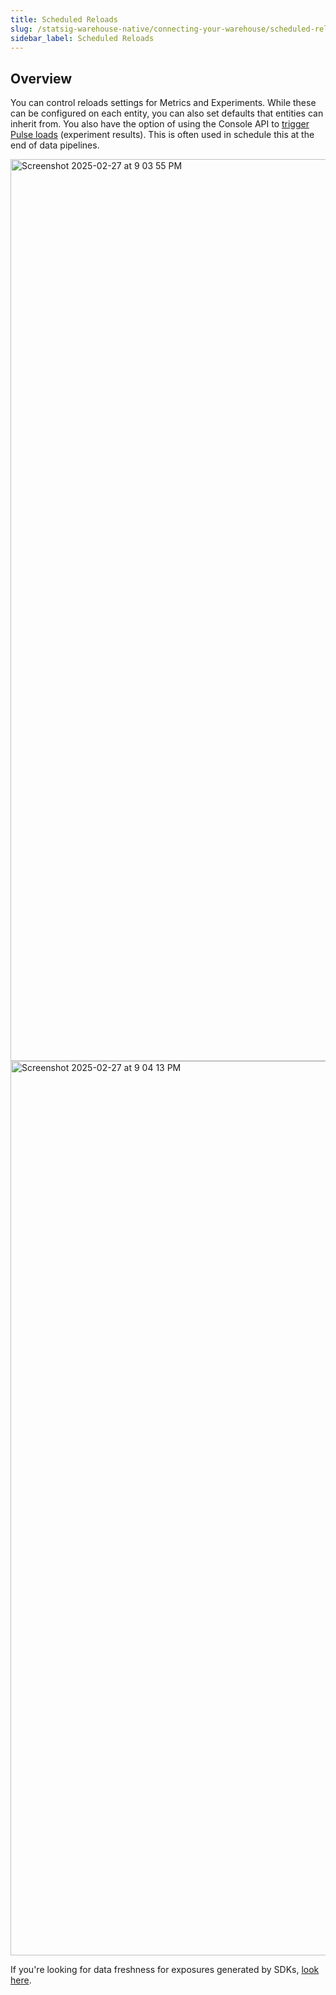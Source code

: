 ```yaml
---
title: Scheduled Reloads
slug: /statsig-warehouse-native/connecting-your-warehouse/scheduled-reloads
sidebar_label: Scheduled Reloads
---
```


## Overview
You can control reloads settings for Metrics and Experiments. While these can be configured on each entity, you can also set defaults that entities can inherit from. You also have the option of using the Console API to [trigger Pulse loads](/console-api/experiments#post-/experiments/-experiment_id-/load_pulse) (experiment results). This is often used in schedule this at the end of data pipelines.

<img width="1443" alt="Screenshot 2025-02-27 at 9 03 55 PM" src="https://github.com/user-attachments/assets/d056be8d-19a0-43ae-91e1-cf5e16d23b53" />
<img width="1431" alt="Screenshot 2025-02-27 at 9 04 13 PM" src="https://github.com/user-attachments/assets/0f88b3da-686d-4f59-80de-a9acc8f938b9" />


If you're looking for data freshness for exposures generated by SDKs, [look here](/statsig-warehouse-native/features/early-diagnostics).
